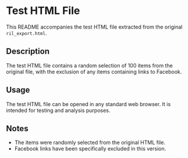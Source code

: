 
# Test HTML File

This README accompanies the test HTML file extracted from the original `ril_export.html`.

## Description

The test HTML file contains a random selection of 100 items from the original file, with the exclusion of any items containing links to Facebook.

## Usage

The test HTML file can be opened in any standard web browser. It is intended for testing and analysis purposes.

## Notes

- The items were randomly selected from the original HTML file.
- Facebook links have been specifically excluded in this version.

